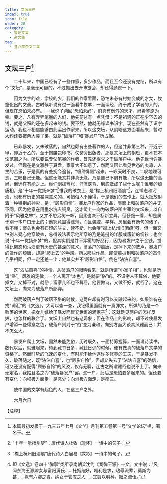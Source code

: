 ```yaml
---
title: 文坛三户
index: true
icon: file
order: 28
category:
  - 鲁迅文集
  - 杂文集
tag:  
  - 且介亭杂文二集
---
```


## 文坛三户[^①]

　　二十年来，中国已经有了一些作家，多少作品，而且至今还没有完结，所以有个“文坛”，是毫无可疑的。不过搬出去开博览会，却还得顾虑一下。

　　因为文字的难，学校的少，我们的作家里面，恐怕未必有村姑变成的才女，牧童化出的文豪。古时候听说有过一面看牛牧羊，一面读经，终于成了学者的人的，但现在恐怕未必有。──我说了两回“恐怕未必”，倘真有例外的天才，尚希鉴原为幸。要之，凡有弄弄笔墨的人们，他先前总有一点凭借：不是祖遗的正在少下去的钱，就是父积的还在多起来的钱。要不然，他就无缘读书识字。现在虽然有了识字运动，我也不相信能够由此运出作家来。所以这文坛，从阴暗这方面看起来，暂时大约还要被两大类子弟，就是“破落户”和“暴发户”所占据。

　　已非暴发，又未破落的，自然也颇有出些著作的人，但这并非第三种，不近于甲，即近于乙的，至于掏腰包印书，仗奁资出版者，那是文坛上的捐班，更不在本论范围之内。所以要说专仗笔墨的作者，首先还得求之于破落户中。他先世也许暴发过，但现在是文雅胜于算盘，家景大不如意了，然而又因此看见世态的炎凉，人生的苦乐，于是真的有些抚今追昔，“缠绵悱恻”起来。一叹天时不良，二叹地理可恶，三叹自己无能。但这无能又并非真无能，乃是自己不屑有能，所以这无能的高尚，倒远在有能之上。你们剑拔弩张，汗流浃背，到底做成了些什么呢？惟我的颓唐相，是“十年一觉扬州梦”[^②]惟我的破衣上，是“襟上杭州旧酒痕”[^③]，连懒态和污渍，也都有历史的甚深意义的。可惜俗人不懂得，于是他们的杰作上，就大抵放射着一种特别的神彩，是：“顾影自怜”。暴发户作家的作品，表面上和破落户的并无不同。因为他意在用墨水洗去铜臭，这才爬上一向为破落户所主宰的文坛来，以自附于“风雅之林”，又并不想另树一帜，因此也决不标新立异。但仔细一看，却是属于别一本户口册上的；他究竟显得浅薄，而且装腔，学样。房里会有断句的诸子，看不懂；案头也会有石印的骈文，读不断。也会嚷“襟上杭州旧酒痕”呀，但一面又怕别人疑心他穿破衣，总得设法表示他所穿的乃是笔挺的洋服或簇新的绸衫；也会说“十年一觉扬州梦”的，但其实倒是并不挥霍的好品行，因为暴发户之于金钱，觉得比懒态和污渍更有历史的甚深的意义。破落户的颓唐，是掉下来的悲声，暴发户的做作的颓唐，却是“爬上去”的手段。所以那些作品，即使摹拟到和破落户的杰作几乎相同，但一定还差一尘：他其实并不“顾影自怜”，倒在“沾沾自喜”。

　　这“沾沾自喜”的神情，从破落户的眼睛看来，就是所谓“小家子相”，也就是所谓“俗”。风雅的定律，一个人离开“本色”，是就要“俗”的。不识字人不算俗，他要掉文，又掉不对，就俗；富家儿郎也不算俗，他要做诗，又做不好，就俗了。这在文坛上，向来为破落户所鄙弃。

　　然而破落户到了破落不堪的时候，这两户却有时可以交融起来的。如果谁有在找“词汇”的《文选》，大可以查一查，我记得里面就有一篇弹文，所弹的乃是一个败落的世家，把女儿嫁给了暴发而冒充世家的满家子[^④]：这就足见两户的怎样反拨，也怎样的联合了。文坛上自然也有这现象；但在作品上的影响，却不过使暴发户增添一些得意之色，破落户则对于“俗”变为谦和，向别方面大谈其风雅而已：并不怎么大。

　　暴发户爬上文坛，固然未能免俗，历时既久，一面持筹握算，一面诵诗读书，数代以后，就雅起来，待到藏书日多，藏钱日少的时候，便有做真的破落户文学的资格了。然而时势的飞速的变化，有时能不给他这许多修养的工夫，于是暴发不久，破落随之，既“沾沾自喜”，也“顾影自怜”，但却又失去了“沾沽自喜”的确信，可又还没有配得“顾影自怜”的风姿，仅存无聊，连古之所谓雅俗也说不上了。向来无定名，我姑且名之为“破落暴发户”罢。这一户，此后是恐怕要多起来的。但还要有变化：向积极方面走，是恶少；向消极方面走，是瘪三。

　　使中国的文学有起色的人，在这三户之外。

　　六月六日

【注释】

[^①]:本篇最初发表于一九三五年七月《文学》月刊第五卷第一号“文学论坛”栏，署名干。

[^②]:“十年一觉扬州梦”：唐代诗人杜牧《遣怀》一诗中的句子。

[^③]:“襟上杭州旧酒痕”唐代诗人白居易《故衫》一诗中的句子。

[^④]:即《文选》卷四十“弹事”类所录南朝梁沈约《奏弹王源》一文。文中说：“风闻东海王源嫁女与富阳满氏……托姻结好，唯利是求，玷辱流辈，莫斯为甚……岂有六卿之胄，纳女于管库之人……宜寘以明科，黜之流伍。”
